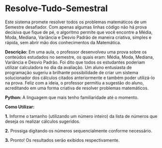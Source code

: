 # Resolve-Tudo-Semestral
Este sistema promete resolver todos os problemas matemáticos de um Semestre desafiador. Com apenas algumas linhas código não há prova decisiva que fique de pé, o algoritmo permite que você encontre a Média, Moda, Mediana, Variância e Desvio Padrão de maneira criativa, simples e rápida, sem abrir mão dos conhecimentos da Matemática.

**Descrição:** Em uma aula, o professor desenvolveu uma prova sobre os conteúdos estudados no semestre, os quais eram: Média, Moda, Mediana, Variância e Desvio Padrão. Foi dito que todos os estudantes poderiam utilizar calculadora no dia da avaliação. Um aluno entusiasta de programação sugeriu a brilhante possibilidade de criar um sistema solucionador dos cálculos citados anteriormente e também poder utilizá-lo na prova. Feliz com a ideia, o professor permitiu a sugestão do aluno, acreditando em uma forma criativa de resolver problemas matemáticos.

**Python:** A linguagem que mais tenho familiaridade até o momento.

**Como Utilizar:**

**1.** Informe o tamanho (utilizando um número inteiro) da lista de números que deseja os realizar cálculos sugeridos.

**2.** Prossiga digitando os números sequencialmente conforme necessário.

 **3.** Pronto! Os resultados serão exibidos respectivamente.
